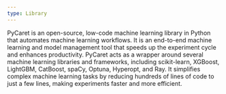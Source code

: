 ```yaml
---
type: Library
---
```


PyCaret is an open-source, low-code machine learning library in Python that automates machine learning workflows. It is an end-to-end machine learning and model management tool that speeds up the experiment cycle and enhances productivity. PyCaret acts as a wrapper around several machine learning libraries and frameworks, including scikit-learn, XGBoost, LightGBM, CatBoost, spaCy, Optuna, Hyperopt, and Ray. It simplifies complex machine learning tasks by reducing hundreds of lines of code to just a few lines, making experiments faster and more efficient.